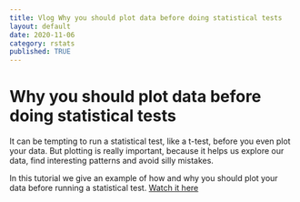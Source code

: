 ```yaml
---
title: Vlog Why you should plot data before doing statistical tests
layout: default
date: 2020-11-06
category: rstats
published: TRUE
---
```


# Why you should plot data before doing statistical tests 

It can be tempting to run a statistical test, like a t-test, before you even plot your data. But plotting is really important, because it helps us explore our data, find interesting patterns and avoid silly mistakes.

In this tutorial we give an example of how and why you should plot your data before running a statistical test. [Watch it here](https://www.youtube.com/channel/UCSH4ctGD-waPSI_4w6PlTBg?app=desktop)
